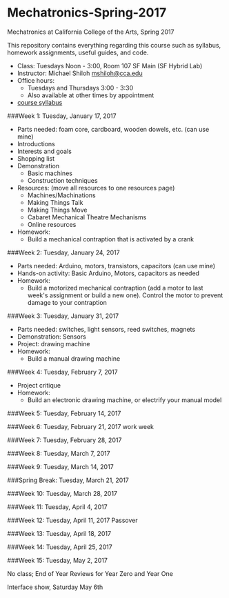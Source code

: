# Mechatronics-Spring-2017
Mechatronics at California College of the Arts, Spring 2017 

This repository contains everything regarding this course such as syllabus, homework assignments, useful guides, and code.

* Class: Tuesdays Noon - 3:00, Room 107 SF Main (SF Hybrid Lab)
* Instructor: Michael Shiloh mshiloh@cca.edu
* Office hours: 
	* Tuesdays and Thursdays 3:00 - 3:30
	* Also available at other times by appointment
* [course syllabus](syllabus.pdf)

###Week 1: Tuesday, January 17, 2017
- Parts needed: foam core, cardboard, wooden dowels, etc. (can use mine)
- Introductions
- Interests and goals
- Shopping list
- Demonstration
	- Basic machines
	- Construction techniques
- Resources:  (move all resources to one resources page)
	- Machines/Machinations
	- Making Things Talk
	- Making Things Move
	- Cabaret Mechanical Theatre Mechanisms
	- Online resources
- Homework:
	- Build a mechanical contraption that is activated by a crank

###Week 2: Tuesday, January 24, 2017
- Parts needed: Arduino, motors, transistors, capacitors (can use mine)
- Hands-on activity: Basic Arduino, Motors, capacitors as needed
- Homework:
	- Build a motorized mechanical contraption (add a motor to last week's
		assignment or build a new one). Control the motor to prevent damage to
		your contraption

###Week 3: Tuesday, January 31, 2017
- Parts needed: switches, light sensors, reed switches, magnets
- Demonstration: Sensors
- Project: drawing machine
- Homework:
	- Build a manual drawing machine

###Week 4: Tuesday, February 7, 2017
- Project critique
- Homework: 
	- Build an electronic drawing machine, or electrify your manual model

###Week 5: Tuesday, February 14, 2017

###Week 6: Tuesday, February 21, 2017
	work week

###Week 7: Tuesday, February 28, 2017

###Week 8: Tuesday, March 7, 2017

###Week 9: Tuesday, March 14, 2017

###Spring Break: Tuesday, March 21, 2017

###Week 10: Tuesday, March 28, 2017

###Week 11: Tuesday, April 4, 2017

###Week 12: Tuesday, April 11, 2017
	Passover

###Week 13: Tuesday, April 18, 2017

###Week 14: Tuesday, April 25, 2017

###Week 15: Tuesday, May 2, 2017

No class;  End of Year Reviews for Year Zero and Year One

Interface show, Saturday May 6th
